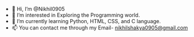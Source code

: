 - 👋 Hi, I’m @Nikhil0905
- 👀 I’m interested in Exploring the Programming world.
- 🌱 I’m currently learning Python, HTML, CSS, and C language.
- 📫 You can contact me through my Email- nikhilshakya0905@gmail.com

<!---
Nikhil0905/Nikhil0905 is a ✨ special ✨ repository because its `README.md` (this file) appears on your GitHub profile.
You can click the Preview link to take a look at your changes.
--->
